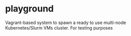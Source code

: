 # playground
Vagrant-based system to spawn a ready to use multi-node Kubernetes/Slurm VMs cluster. For testing purposes
